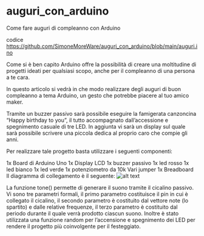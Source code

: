 # auguri_con_arduino
Come fare auguri di compleanno con Arduino

codice https://github.com/SimoneMoreWare/auguri_con_arduino/blob/main/auguri.ino

Come si è ben capito Arduino offre la possibilità di creare una moltitudine di progetti ideati per qualsiasi scopo, anche per il compleanno di una persona a te cara.

In questo articolo si vedrà in che modo realizzare degli auguri di buon compleanno a tema Arduino, un gesto che potrebbe piacere al tuo amico maker.

Tramite un buzzer passivo sarà possibile eseguire la famigerata canzoncina “Happy birthday to you”, il tutto accompagnato dall’accessione e spegnimento casuale di tre LED. In aggiunta vi sarà un display sul quale sarà possibile scrivere una piccola dedica al proprio caro che compie gli anni.

Per realizzare tale progetto basta utilizzare i seguenti componenti:

1x Board di Arduino Uno
1x Display LCD
1x buzzer passivo
1x led rosso
1x led bianco
1x led verde
1x potenziometro da 10k
Vari jumper
1x Breadboard
Il diagramma di collegamento è il seguente:
![ alt text](https://i0.wp.com/www.moreware.org/wp/wp-content/uploads/2020/05/Untitled-Sketch-2_bb.png?resize=768%2C606&ssl=1)

La funzione tone() permette di generare il suono tramite il cicalino passivo. Vi sono tre parametri formali, il primo parametro costituisce il pin in cui è collegato il cicalino, il secondo parametro è costituito dal vettore note (lo spartito) e dalle relative frequenze, il terzo parametro è costituito dal periodo durante il quale verrà prodotto ciascun suono. Inoltre è stato utilizzata una funzione random per l’accensione e spegnimento dei LED per rendere il progetto più coinvolgente per il festeggiato.
